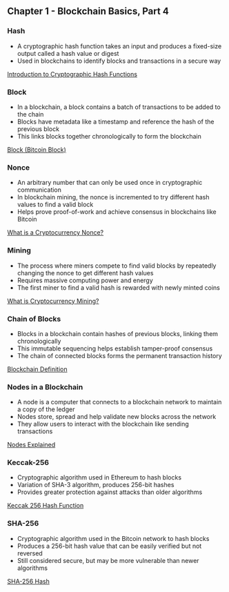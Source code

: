 <!-- @format -->
## Chapter 1 - Blockchain Basics, Part 4

### Hash

- A cryptographic hash function takes an input and produces a fixed-size output called a hash value or digest
- Used in blockchains to identify blocks and transactions in a secure way

[Introduction to Cryptographic Hash Functions](https://www.geeksforgeeks.org/introduction-of-cryptography-hash-functions/)

### Block

- In a blockchain, a block contains a batch of transactions to be added to the chain
- Blocks have metadata like a timestamp and reference the hash of the previous block
- This links blocks together chronologically to form the blockchain

[Block (Bitcoin Block)](https://www.investopedia.com/terms/b/block-bitcoin-block.asp)

### Nonce

- An arbitrary number that can only be used once in cryptographic communication
- In blockchain mining, the nonce is incremented to try different hash values to find a valid block
- Helps prove proof-of-work and achieve consensus in blockchains like Bitcoin

[What is a Cryptocurrency Nonce?](https://www.gemini.com/cryptopedia/crypto-nonce-blockchain-meaning)

### Mining

- The process where miners compete to find valid blocks by repeatedly changing the nonce to get different hash values
- Requires massive computing power and energy
- The first miner to find a valid hash is rewarded with newly minted coins

[What is Cryptocurrency Mining?](https://www.investopedia.com/tech/how-does-bitcoin-mining-work/)

### Chain of Blocks

- Blocks in a blockchain contain hashes of previous blocks, linking them chronologically
- This immutable sequencing helps establish tamper-proof consensus
- The chain of connected blocks forms the permanent transaction history

[Blockchain Definition](https://www.investopedia.com/terms/b/blockchain.asp)

### Nodes in a Blockchain

- A node is a computer that connects to a blockchain network to maintain a copy of the ledger
- Nodes store, spread and help validate new blocks across the network
- They allow users to interact with the blockchain like sending transactions

[Nodes Explained](https://www.binance.vision/glossary/node)

### Keccak-256

- Cryptographic algorithm used in Ethereum to hash blocks
- Variation of SHA-3 algorithm, produces 256-bit hashes
- Provides greater protection against attacks than older algorithms

[Keccak 256 Hash Function](https://www.investopedia.com/terms/k/keccak-256.asp)

### SHA-256

- Cryptographic algorithm used in the Bitcoin network to hash blocks
- Produces a 256-bit hash value that can be easily verified but not reversed
- Still considered secure, but may be more vulnerable than newer algorithms

[SHA-256 Hash](https://www.investopedia.com/terms/s/sha-256.asp)
